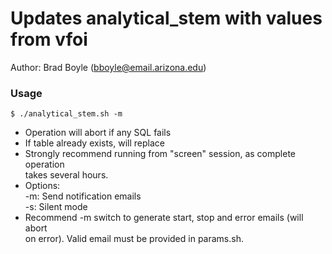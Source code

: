 # Updates analytical_stem with values from vfoi

Author: Brad Boyle (bboyle@email.arizona.edu)  

### Usage

```
$ ./analytical_stem.sh -m

```

  * Operation will abort if any SQL fails
  * If table already exists, will replace
  * Strongly recommend running from "screen" session, as complete operation   
    takes several hours.
  * Options:  
  	-m: Send notification emails  
  	-s: Silent mode  
  * Recommend -m switch to generate start, stop and error emails (will abort  
    on error). Valid email must be provided in params.sh.
